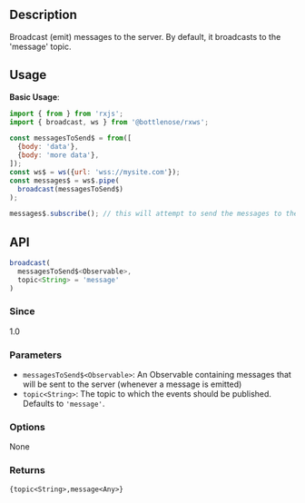 ## Description

Broadcast (emit) messages to the server. By default, it broadcasts to the 'message' topic.

## Usage

**Basic Usage**:
```javascript
import { from } from 'rxjs';
import { broadcast, ws } from '@bottlenose/rxws';

const messagesToSend$ = from([
  {body: 'data'},
  {body: 'more data'},
]);
const ws$ = ws({url: 'wss://mysite.com'});
const messages$ = ws$.pipe(
  broadcast(messagesToSend$)
);

messages$.subscribe(); // this will attempt to send the messages to the server
```

## API
```typescript
broadcast(
  messagesToSend$<Observable>,
  topic<String> = 'message'
)
```

### Since
1.0

### Parameters
* `messagesToSend$<Observable>`: An Observable containing messages that will be sent to the server (whenever a message is emitted)
* `topic<String>`: The topic to which the events should be published. Defaults to `'message'`.

### Options
None

### Returns
`{topic<String>,message<Any>}`
